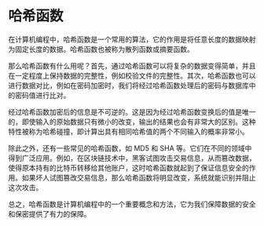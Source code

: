 # 哈希函数
在计算机编程中，哈希函数是一个常用的算法，它的作用是将任意长度的数据映射为固定长度的数据。哈希函数也被称为散列函数或摘要函数。

那么哈希函数有什么用呢？首先，通过哈希函数可以将复杂的数据变得简单，并且在一定程度上保持数据的完整性，例如校验文件的完整性。其次，哈希函数也可以进行数据对比，例如在密码加密时，我们将经过哈希函数处理后的密码与数据库中的密码值进行比对。

经过哈希函数加密后的信息是不可逆的。这是因为经过哈希函数变换后的值是唯一的，即使输入的原始数据只有微小的改变，输出的结果也会有非常大的区别。这种特性被称为哈希碰撞，即计算出具有相同哈希值的两个不同输入的概率非常小。

除此之外，还有一些常见的哈希函数，如 MD5 和 SHA 等。它们在不同的领域中得到广泛应用。例如，在区块链技术中，黑客试图攻击交易信息，从而篡改数据，使得原本持有的比特币转移给其他账户，这时哈希函数就起到了保证信息安全的作用。如果坏人试图篡改交易信息，那么哈希函数将明显改变，系统就能识别并阻止这次攻击。

总之，哈希函数是计算机编程中的一个重要概念和方法，它为我们保障数据的安全和保密提供了有力的保障。
